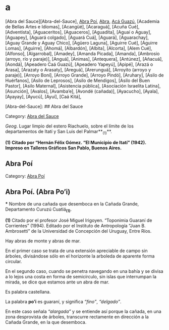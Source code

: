 # a

[Abra del Sauce][Abra-del-Sauce], 
[Abra Poí](Abra-Poí),
[Abra](Abra), 
[Acá Guazú](Acá-Guazú),
[Academia de Bellas Artes e Idiomas], 
[Acangüé], 
[Acaraguá], 
[Acuña Cué], 
[Adventista], 
[Aguaceritos], 
[Aguaceros], 
[Aguadita], 
[Aguaí o Aguay], 
[Aguapey], 
[Aguará colgado], 
[Aguará Cuá], 
[Aguará], 
[Aguarachay], 
[Aguay Grande y Aguay Chico], 
[Agüero Laguna], 
[Aguirre Cué], 
[Aguirre Lomas], 
[Aguirre], 
[Ahomá], 
[Albardón], 
[Albita], 
[Alcorta], 
[Alem Cué], 
[Alfonso], 
[Algarrobal], 
[Amadey], 
[Amanda Picada], 
[Amanda], 
[Ambrosio (arroyo, río y paraje)], 
[Anguá], 
[Animas], 
[Antequera], 
[Antúnez], 
[Añacuá], 
[Aondá], 
[Apeadero Caá Guazú], 
[Apeadero Yapeyú], 
[Apipé], 
[Arazá o Arasa], 
[Arazaty o Arasaty], 
[Areguá], 
[Arerunguá], 
[Arroyito (arroyo y paraje)], 
[Arroyo Boní], 
[Arroyo Grande], 
[Arroyo Pindó], 
[Aruhary], 
[Asilo de Huérfanos], 
[Asilo de Leprosos], 
[Asilo de Mendigos], 
[Asilo del Buen Pastor], 
[Asilo Maternal], 
[Asistencia pública], 
[Asociación Israelita Latina],
[Asunción], 
[Avalos], 
[Avamba’e], 
[Avondé (cañada)], 
[Ayacucho], 
[Ayala], 
[Ayayay], 
[Ayucú], 
[Ayuí], 
[Caá Kitá], 

[Abra-del-Sauce]: ## Abra del Sauce

Category: [Abra del Sauce](http://descubrircorrientes.com.ar/2012/index.php/4299-toponimia/a-b-c/abra-del-sauce)

_Geog_. Lugar limpio del estero Riachuelo, sobre el límite de los departamentos de Itatí y San Luis del Palmar**<sub>(1)</sub>**.

**(1)** **Citado por “Hernán Félix Gómez. “El Municipio de Itatí” (1942). Impreso en Talleres Gráficos San Pablo, Buenos Aires.**


## Abra Poí

Category: [Abra Poí](http://descubrircorrientes.com.ar/2012/index.php/880-toponimia/a-b-c/abra-poi)

## **Abra Poí**. (Abra Po’i)

**\*** Nombre de una cañada que desemboca en la Cañada Grande, Departamento Curuzú Cuatiá<sub><strong>(1)</strong></sub>.

**(1)** Citado por el profesor José Miguel Irigoyen. “Toponimia Guaraní de Corrientes” (1994). Editado por el Instituto de Antropología “Juan B. Ambrosetti” de la Universidad de Concepción del Uruguay, Entre Ríos.

Hay abras de monte y abras de mar.

En el primer caso se trata de una extensión apreciable de campo sin árboles, divisándose sólo en el horizonte la arboleda de aparente forma circular.

En el segundo caso, cuando se penetra navegando en una bahía y se divisa a lo lejos una costa en forma de semicírculo, sin islas que interrumpan la mirada, se dice que estamos ante un abra de mar.

Es palabra castellana.

La palabra **po’i** es guaraní, y significa _“_fino_”_, _“_delgado_”_.

En este caso señala _“_alargada_”_ y se entiende así porque la cañada, en una zona desprovista de árboles, transcurre rectamente en dirección a la Cañada Grande, en la que desemboca.